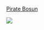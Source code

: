 [Pirate Bosun](https://5e.tools/bestiary.html#pirate%20bosun_gos)

![](https://5e.tools/img/GoS/Pirate%20Bosun.png)
